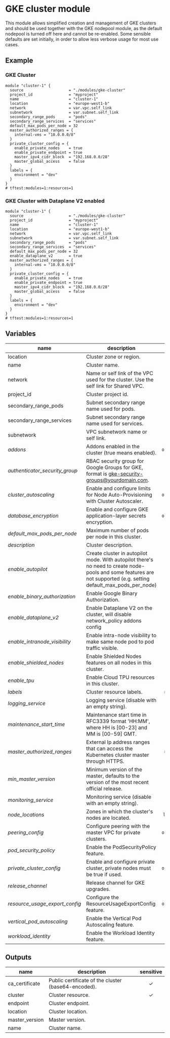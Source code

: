 # GKE cluster module

This module allows simplified creation and management of GKE clusters and should be used together with the GKE nodepool module, as the default nodepool is turned off here and cannot be re-enabled. Some sensible defaults are set initially, in order to allow less verbose usage for most use cases.

## Example

### GKE Cluster

```hcl
module "cluster-1" {
  source                    = "./modules/gke-cluster"
  project_id                = "myproject"
  name                      = "cluster-1"
  location                  = "europe-west1-b"
  network                   = var.vpc.self_link
  subnetwork                = var.subnet.self_link
  secondary_range_pods      = "pods"
  secondary_range_services  = "services"
  default_max_pods_per_node = 32
  master_authorized_ranges = {
    internal-vms = "10.0.0.0/8"
  }
  private_cluster_config = {
    enable_private_nodes    = true
    enable_private_endpoint = true
    master_ipv4_cidr_block  = "192.168.0.0/28"
    master_global_access    = false
  }
  labels = {
    environment = "dev"
  }
}
# tftest:modules=1:resources=1
```

### GKE Cluster with Dataplane V2 enabled

```hcl
module "cluster-1" {
  source                    = "./modules/gke-cluster"
  project_id                = "myproject"
  name                      = "cluster-1"
  location                  = "europe-west1-b"
  network                   = var.vpc.self_link
  subnetwork                = var.subnet.self_link
  secondary_range_pods      = "pods"
  secondary_range_services  = "services"
  default_max_pods_per_node = 32
  enable_dataplane_v2       = true
  master_authorized_ranges = {
    internal-vms = "10.0.0.0/8"
  }
  private_cluster_config = {
    enable_private_nodes    = true
    enable_private_endpoint = true
    master_ipv4_cidr_block  = "192.168.0.0/28"
    master_global_access    = false
  }
  labels = {
    environment = "dev"
  }
}
# tftest:modules=1:resources=1
```

<!-- BEGIN TFDOC -->
## Variables

| name | description | type | required | default |
|---|---|:---: |:---:|:---:|
| location | Cluster zone or region. | <code title="">string</code> | ✓ |  |
| name | Cluster name. | <code title="">string</code> | ✓ |  |
| network | Name or self link of the VPC used for the cluster. Use the self link for Shared VPC. | <code title="">string</code> | ✓ |  |
| project_id | Cluster project id. | <code title="">string</code> | ✓ |  |
| secondary_range_pods | Subnet secondary range name used for pods. | <code title="">string</code> | ✓ |  |
| secondary_range_services | Subnet secondary range name used for services. | <code title="">string</code> | ✓ |  |
| subnetwork | VPC subnetwork name or self link. | <code title="">string</code> | ✓ |  |
| *addons* | Addons enabled in the cluster (true means enabled). | <code title="object&#40;&#123;&#10;cloudrun_config            &#61; bool&#10;dns_cache_config           &#61; bool&#10;horizontal_pod_autoscaling &#61; bool&#10;http_load_balancing        &#61; bool&#10;istio_config &#61; object&#40;&#123;&#10;enabled &#61; bool&#10;tls     &#61; bool&#10;&#125;&#41;&#10;network_policy_config                 &#61; bool&#10;gce_persistent_disk_csi_driver_config &#61; bool&#10;&#125;&#41;">object({...})</code> |  | <code title="&#123;&#10;cloudrun_config            &#61; false&#10;dns_cache_config           &#61; false&#10;horizontal_pod_autoscaling &#61; true&#10;http_load_balancing        &#61; true&#10;istio_config &#61; &#123;&#10;enabled &#61; false&#10;tls     &#61; false&#10;&#125;&#10;network_policy_config                 &#61; false&#10;gce_persistent_disk_csi_driver_config &#61; false&#10;&#125;">...</code> |
| *authenticator_security_group* | RBAC security group for Google Groups for GKE, format is gke-security-groups@yourdomain.com. | <code title="">string</code> |  | <code title="">null</code> |
| *cluster_autoscaling* | Enable and configure limits for Node Auto-Provisioning with Cluster Autoscaler. | <code title="object&#40;&#123;&#10;enabled    &#61; bool&#10;cpu_min    &#61; number&#10;cpu_max    &#61; number&#10;memory_min &#61; number&#10;memory_max &#61; number&#10;&#125;&#41;">object({...})</code> |  | <code title="&#123;&#10;enabled    &#61; false&#10;cpu_min    &#61; 0&#10;cpu_max    &#61; 0&#10;memory_min &#61; 0&#10;memory_max &#61; 0&#10;&#125;">...</code> |
| *database_encryption* | Enable and configure GKE application-layer secrets encryption. | <code title="object&#40;&#123;&#10;enabled  &#61; bool&#10;state    &#61; string&#10;key_name &#61; string&#10;&#125;&#41;">object({...})</code> |  | <code title="&#123;&#10;enabled  &#61; false&#10;state    &#61; &#34;DECRYPTED&#34;&#10;key_name &#61; null&#10;&#125;">...</code> |
| *default_max_pods_per_node* | Maximum number of pods per node in this cluster. | <code title="">number</code> |  | <code title="">110</code> |
| *description* | Cluster description. | <code title="">string</code> |  | <code title="">null</code> |
| *enable_autopilot* | Create cluster in autopilot mode. With autopilot there's no need to create node-pools and some features are not supported (e.g. setting default_max_pods_per_node) | <code title="">bool</code> |  | <code title="">false</code> |
| *enable_binary_authorization* | Enable Google Binary Authorization. | <code title="">bool</code> |  | <code title="">null</code> |
| *enable_dataplane_v2* | Enable Dataplane V2 on the cluster, will disable network_policy addons config | <code title="">bool</code> |  | <code title="">false</code> |
| *enable_intranode_visibility* | Enable intra-node visibility to make same node pod to pod traffic visible. | <code title="">bool</code> |  | <code title="">null</code> |
| *enable_shielded_nodes* | Enable Shielded Nodes features on all nodes in this cluster. | <code title="">bool</code> |  | <code title="">null</code> |
| *enable_tpu* | Enable Cloud TPU resources in this cluster. | <code title="">bool</code> |  | <code title="">null</code> |
| *labels* | Cluster resource labels. | <code title="map&#40;string&#41;">map(string)</code> |  | <code title="">null</code> |
| *logging_service* | Logging service (disable with an empty string). | <code title="">string</code> |  | <code title="">logging.googleapis.com/kubernetes</code> |
| *maintenance_start_time* | Maintenance start time in RFC3339 format 'HH:MM', where HH is [00-23] and MM is [00-59] GMT. | <code title="">string</code> |  | <code title="">03:00</code> |
| *master_authorized_ranges* | External Ip address ranges that can access the Kubernetes cluster master through HTTPS. | <code title="map&#40;string&#41;">map(string)</code> |  | <code title="">{}</code> |
| *min_master_version* | Minimum version of the master, defaults to the version of the most recent official release. | <code title="">string</code> |  | <code title="">null</code> |
| *monitoring_service* | Monitoring service (disable with an empty string). | <code title="">string</code> |  | <code title="">monitoring.googleapis.com/kubernetes</code> |
| *node_locations* | Zones in which the cluster's nodes are located. | <code title="list&#40;string&#41;">list(string)</code> |  | <code title="">[]</code> |
| *peering_config* | Configure peering with the master VPC for private clusters. | <code title="object&#40;&#123;&#10;export_routes &#61; bool&#10;import_routes &#61; bool&#10;project_id    &#61; string&#10;&#125;&#41;">object({...})</code> |  | <code title="">null</code> |
| *pod_security_policy* | Enable the PodSecurityPolicy feature. | <code title="">bool</code> |  | <code title="">null</code> |
| *private_cluster_config* | Enable and configure private cluster, private nodes must be true if used. | <code title="object&#40;&#123;&#10;enable_private_nodes    &#61; bool&#10;enable_private_endpoint &#61; bool&#10;master_ipv4_cidr_block  &#61; string&#10;master_global_access    &#61; bool&#10;&#125;&#41;">object({...})</code> |  | <code title="">null</code> |
| *release_channel* | Release channel for GKE upgrades. | <code title="">string</code> |  | <code title="">null</code> |
| *resource_usage_export_config* | Configure the ResourceUsageExportConfig feature. | <code title="object&#40;&#123;&#10;enabled &#61; bool&#10;dataset &#61; string&#10;&#125;&#41;">object({...})</code> |  | <code title="&#123;&#10;enabled &#61; null&#10;dataset &#61; null&#10;&#125;">...</code> |
| *vertical_pod_autoscaling* | Enable the Vertical Pod Autoscaling feature. | <code title="">bool</code> |  | <code title="">null</code> |
| *workload_identity* | Enable the Workload Identity feature. | <code title="">bool</code> |  | <code title="">true</code> |

## Outputs

| name | description | sensitive |
|---|---|:---:|
| ca_certificate | Public certificate of the cluster (base64-encoded). | ✓ |
| cluster | Cluster resource. | ✓ |
| endpoint | Cluster endpoint. |  |
| location | Cluster location. |  |
| master_version | Master version. |  |
| name | Cluster name. |  |
<!-- END TFDOC -->
